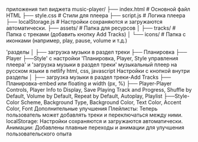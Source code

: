 приложения тип виджета
music-player/
├── index.html          # Основной файл HTML
├── style.css           # Стили для плеера
├── script.js           # Логика плеера
├── localStorage.js # Настройки сохраняются и загружаются автоматически.
├── assets/             # Папка для ресурсов
│   ├── tracks/         # Папка с треками (добавить кнопку Add Tracks)
│   └── icons/          # Папка с иконками (например, play, pause, volume и т.д.)
 
'разделы
│
├── загрузка музыки в раздел треки
├── Планировка
├── Player
├──Style'
с настройки 'Планировка, Player, Style управления плеера' и 'загрузка музыки в раздел треки' музыкальный плеер  на русском языки в netlify html, css, javascript
Настройки с кнопкой внутри разделы
│
├── загрузка музыки в раздел треки-Add Tracks
├── Планировка-embed или floating и width (px, %)
├── Player-Player Controls, Player Info to Display, Save Playing Track and Progress, Shuffle by Default, Volume by Default, Repeat by Default, Autoplay, Playlist
├──Style-Color Scheme, Background Type, Background Color, Text Color, Accent Color, Font
Дополнительные улучшения
Плейлисты: Теперь пользователь может добавлять треки и переключаться между ними.
localStorage: Настройки сохраняются и загружаются автоматически.
Анимации: Добавлены плавные переходы и анимации для улучшения пользовательского опыта